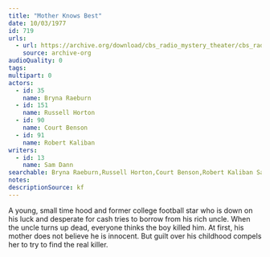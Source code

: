 ```yaml
---
title: "Mother Knows Best"
date: 10/03/1977
id: 719
urls: 
  - url: https://archive.org/download/cbs_radio_mystery_theater/cbs_radio_mystery_theater-0701-0750.zip/cbs_radio_mystery_theater-0701-0750%2Fcbsrmt_0719_mother_knows_best.mp3
    source: archive-org
audioQuality: 0
tags: 
multipart: 0
actors:  
  - id: 35
    name: Bryna Raeburn  
  - id: 151
    name: Russell Horton  
  - id: 90
    name: Court Benson  
  - id: 91
    name: Robert Kaliban
writers:  
  - id: 13
    name: Sam Dann
searchable: Bryna Raeburn,Russell Horton,Court Benson,Robert Kaliban Sam Dann
notes: 
descriptionSource: kf
---
```

A young, small time hood and former college football star who is down on his luck and desperate for cash tries to borrow from his rich uncle. When the uncle turns up dead, everyone thinks the boy killed him. At first, his mother does not believe he is innocent. But guilt over his childhood compels her to try to find the real killer.